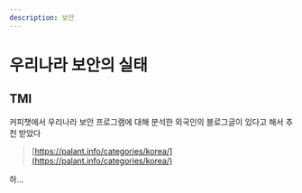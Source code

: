 ```yaml
---
description: 보안
---
```


# 우리나라 보안의 실태

## TMI

커피챗에서 우리나라 보안 프로그램에 대해 분석한 외국인의 블로그글이 있다고 해서 추천 받았다



> [https://palant.info/categories/korea/](https://palant.info/categories/korea/)

하...

